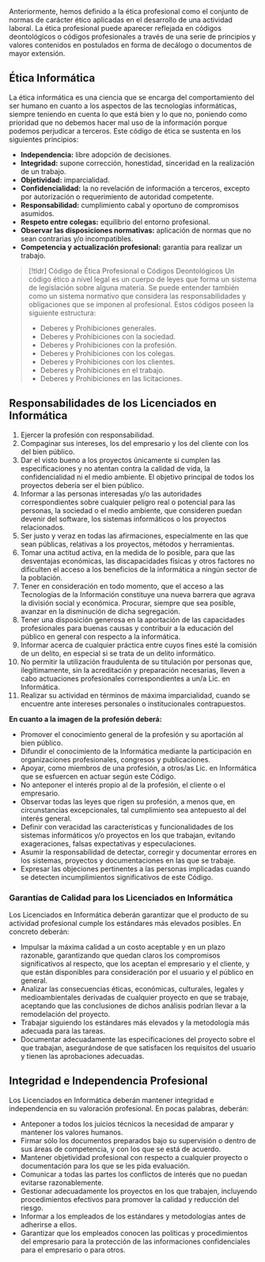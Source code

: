 Anteriormente, hemos definido a la ética profesional como el conjunto de normas de carácter ético aplicadas en el desarrollo de una actividad laboral. La ética profesional puede aparecer reflejada en códigos deontológicos o códigos profesionales a través de una serie de principios y valores contenidos en postulados en forma de decálogo o documentos de mayor extensión.

## Ética Informática

La ética informática es una ciencia que se encarga del comportamiento del ser humano en cuanto a los aspectos de las tecnologías informáticas, siempre teniendo en cuenta lo que está bien y lo que no, poniendo como prioridad que no debemos hacer mal uso de la información porque podemos perjudicar a terceros. Este código de ética se sustenta en los siguientes principios:

- **Independencia:** libre adopción de decisiones.
- **Integridad:** supone corrección, honestidad, sinceridad en la realización de un trabajo.
- **Objetividad:** imparcialidad.
- **Confidencialidad:** la no revelación de información a terceros, excepto por autorización o requerimiento de autoridad competente.
- **Responsabilidad:** cumplimiento cabal y oportuno de compromisos asumidos.
- **Respeto entre colegas:** equilibrio del entorno profesional.
- **Observar las disposiciones normativas:** aplicación de normas que no sean contrarias y/o incompatibles.
- **Competencia y actualización profesional:** garantía para realizar un trabajo.

>[!tldr] Código de Ética Profesional o Códigos Deontológicos
>Un código ético a nivel legal es un cuerpo de leyes que forma un sistema de legislación sobre alguna materia. Se puede entender también como un sistema normativo que considera las responsabilidades y obligaciones que se imponen al profesional. Estos códigos poseen la siguiente estructura:
>
>- Deberes y Prohibiciones generales.
>- Deberes y Prohibiciones con la sociedad.
>- Deberes y Prohibiciones con la profesión.
>- Deberes y Prohibiciones con los colegas.
>- Deberes y Prohibiciones con los clientes.
>- Deberes y Prohibiciones en el trabajo.
>- Deberes y Prohibiciones en las licitaciones.

## Responsabilidades de los Licenciados en Informática

1. Ejercer la profesión con responsabilidad.
2. Compaginar sus intereses, los del empresario y los del cliente con los del bien público.
3. Dar el visto bueno a los proyectos únicamente si cumplen las especificaciones y no atentan contra la calidad de vida, la confidencialidad ni el medio ambiente. El objetivo principal de todos los proyectos debería ser el bien público.
4. Informar a las personas interesadas y/o las autoridades correspondientes sobre cualquier peligro real o potencial para las personas, la sociedad o el medio ambiente, que consideren puedan devenir del software, los sistemas informáticos o los proyectos relacionados.
5. Ser justo y veraz en todas las afirmaciones, especialmente en las que sean públicas, relativas a los proyectos, métodos y herramientas.
6. Tomar una actitud activa, en la medida de lo posible, para que las desventajas económicas, las discapacidades físicas y otros factores no dificulten el acceso a los beneficios de la informática a ningún sector de la población.
7. Tener en consideración en todo momento, que el acceso a las Tecnologías de la Información constituye una nueva barrera que agrava la división social y económica. Procurar, siempre que sea posible, avanzar en la disminución de dicha segregación.
8. Tener una disposición generosa en la aportación de las capacidades profesionales para buenas causas y contribuir a la educación del público en general con respecto a la informática.
9. Informar acerca de cualquier práctica entre cuyos fines esté la comisión de un delito, en especial si se trata de un delito informático.
10. No permitir la utilización fraudulenta de su titulación por personas que, ilegítimamente, sin la acreditación y preparación necesarias, lleven a cabo actuaciones profesionales correspondientes a un/a Lic. en Informática.
11. Realizar su actividad en términos de máxima imparcialidad, cuando se encuentre ante intereses personales o institucionales contrapuestos.

**En cuanto a la imagen de la profesión deberá:**
- Promover el conocimiento general de la profesión y su aportación al bien público.
- Difundir el conocimiento de la Informática mediante la participación en organizaciones profesionales, congresos y publicaciones.
- Apoyar, como miembros de una profesión, a otros/as Lic. en Informática que se esfuercen en actuar según este Código.
- No anteponer el interés propio al de la profesión, el cliente o el empresario.
- Observar todas las leyes que rigen su profesión, a menos que, en circunstancias excepcionales, tal cumplimiento sea antepuesto al del interés general.
- Definir con veracidad las características y funcionalidades de los sistemas informáticos y/o proyectos en los que trabajan, evitando exageraciones, falsas expectativas y especulaciones.
- Asumir la responsabilidad de detectar, corregir y documentar errores en los sistemas, proyectos y documentaciones en las que se trabaje.
- Expresar las objeciones pertinentes a las personas implicadas cuando se detecten incumplimientos significativos de este Código.

### Garantías de Calidad para los Licenciados en Informática

Los Licenciados en Informática deberán garantizar que el producto de su actividad profesional cumple los estándares más elevados posibles. En concreto deberán:

- Impulsar la máxima calidad a un costo aceptable y en un plazo razonable, garantizando que quedan claros los compromisos significativos al respecto, que los aceptan el empresario y el cliente, y que están disponibles para consideración por el usuario y el público en general.
- Analizar las consecuencias éticas, económicas, culturales, legales y medioambientales derivadas de cualquier proyecto en que se trabaje, aceptando que las conclusiones de dichos análisis podrían llevar a la remodelación del proyecto.
- Trabajar siguiendo los estándares más elevados y la metodología más adecuada para las tareas.
- Documentar adecuadamente las especificaciones del proyecto sobre el que trabajan, asegurándose de que satisfacen los requisitos del usuario y tienen las aprobaciones adecuadas.

## Integridad e Independencia Profesional

Los Licenciados en Informática deberán mantener integridad e independencia en su valoración profesional. En pocas palabras, deberán:

- Anteponer a todos los juicios técnicos la necesidad de amparar y mantener los valores humanos.
- Firmar sólo los documentos preparados bajo su supervisión o dentro de sus áreas de competencia, y con los que se está de acuerdo.
- Mantener objetividad profesional con respecto a cualquier proyecto o documentación para los que se les pida evaluación.
- Comunicar a todas las partes los conflictos de interés que no puedan evitarse razonablemente.
- Gestionar adecuadamente los proyectos en los que trabajen, incluyendo procedimientos efectivos para promover la calidad y reducción del riesgo.
- Informar a los empleados de los estándares y metodologías antes de adherirse a ellos.
- Garantizar que los empleados conocen las políticas y procedimientos del empresario para la protección de las informaciones confidenciales para el empresario o para otros.
